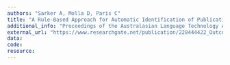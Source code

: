 ```yaml
---
authors: "Sarker A, Molla D, Paris C"
title: "A Rule-Based Approach for Automatic Identification of Publication Types of Medical Papers."
additional_info: "Proceedings of the Australasian Language Technology Association (ALTA) Workshop. 2011; 105-114. Canberra, Australia."
external_url: "https://www.researchgate.net/publication/228444422_Outcome_Polarity_Identification_of_Medical_Papers"
data: 
code: 
resource:
---
```

